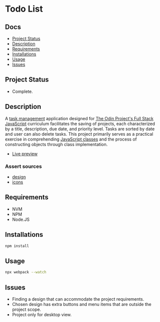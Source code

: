 # Todo List

## Docs
- [Project Status](#project-status)
- [Description](#description)
- [Requirements](#requirements)
- [Installations](#installations)
- [Usage](#usage)
- [Issues](#issues)

## Project Status
- Complete.

## Description
A [task management](https://www.theodinproject.com/lessons/node-path-javascript-todo-list) application designed for [The Odin Project's Full Stack JavaScript](https://www.theodinproject.com/paths/full-stack-javascript) curriculum facilitates the saving of projects, each characterized by a title, description, due date, and priority level. Tasks are sorted by date and user can also delete tasks. This project primarily serves as a practical exercise in comprehending [JavaScript classes](https://www.theodinproject.com/lessons/node-path-javascript-classes) and the process of constructing objects through class implementation.

- [Live preview](https://dr96mabuza.github.io/to-do-list/)

### Assert sources
- [design](https://dribbble.com/)
- [icons](https://materialdesignicons.com/)

## Requirements
- NVM
- NPM
- Node.JS

## Installations
```bash
npm install
```

## Usage
```bash
npx webpack --watch
```

## Issues
- Finding a design that can accommodate the project requirements.
- Chosen design has extra buttons and menu items that are outside the project scope.
- Project only for desktop view. 